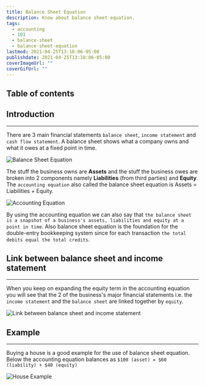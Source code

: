 ```yaml
---
title: Balance Sheet Equation
description: Know about balance sheet equation.
tags:
  - accounting
  - 101
  - balance-sheet
  - balance-sheet-equation
lastmod: 2021-04-25T13:18:06-05:00
publishdate: 2021-04-25T13:18:06-05:00
coverImageUrl: ""
coverGifUrl: ""
---
```


## Table of contents

## Introduction

---

There are 3 main financial statements `balance sheet`, `income statement` and `cash flow statement`. A balance sheet shows what a company owns and what it owes at a fixed point in time.

![Balance Sheet Equation](/contents/accounting/101/balance-sheet-equation/equation-meaning.png)

The stuff the business owns are **Assets** and the stuff the business owes are broken into 2 components namely **Liabilities** (from third parties) and **Equity**. The `accounting equation` also called the balance sheet equation is Assets = Liabilities + Equity.

![Accounting Equation](/contents/accounting/101/balance-sheet-equation/equation.png)

By using the accounting equation we can also say that `the balance sheet is a snapshot of a business's assets, liabilities and equity at a point in time`. Also balance sheet equation is the foundation for the double-entry bookkeeping system since for each transaction `the total debits equal the total credits`.

## Link between balance sheet and income statement

---

When you keep on expanding the equity term in the accounting equation you will see that the 2 of the business's major financial statements i.e. the `income statement` and the `balance sheet` are linked together by `equity`.

![Link between balance sheet and income statement](/contents/accounting/101/balance-sheet-equation/relation-between-balance-sheet-and-income-statement.png)

## Example

---

Buying a house is a good example for the use of balance sheet equation. Below the accounting equation balances as `$100 (asset) = $60 (liability) + $40 (equity)`

![House Example](/contents/accounting/101/balance-sheet-equation/house-example.png)
